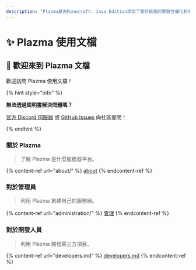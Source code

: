 ```yaml
---
description: "Plazma是為Minecraft: Java Edition添加了基於紙張的實驗性優化和多種遊戲機制定制功能的開源服務器平台。"
---
```


# ✨ Plazma 使用文檔

## 👋 歡迎來到 Plazma 文檔

歡迎訪問 Plazma 使用文檔！

{% hint style="info" %}

**無法透過說明書解決問題嗎？**

[官方 Discord 伺服器](https://discord.gg/MmfC52K8A8) 或 [GitHub Issues](https://github.com/PlazmaMC/PlazmaBukkit/issues) 向社區提問！

{% endhint %}

### 關於 Plazma

> 了解 Plazma 是什麼服務器平台。

{% content-ref url="about/" %}
[about](about/)
{% endcontent-ref %}

### 對於管理員

> 利用 Plazma 創建自己的服務器。

{% content-ref url="administration/" %}
[管理](administration/)
{% endcontent-ref %}

### 對於開發人員

> 利用 Plazma 開發第三方項目。

{% content-ref url="developers.md" %}
[developers.md](developers.md)
{% endcontent-ref %}
